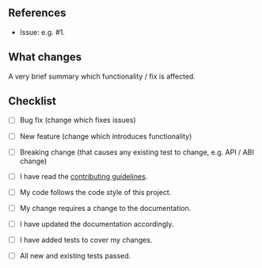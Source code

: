 ## References

 - Issue: e.g. #1.

## What changes

A very brief summary which functionality / fix is affected.

## Checklist
<!--- What types of changes does your code introduce? Put an `x` in all the boxes that apply: -->
- [ ] Bug fix (change which fixes issues)
- [ ] New feature (change which introduces functionality)
- [ ] Breaking change (that causes any existing test to change, e.g. API / ABI change)
- [ ] I have read the [contributing guidelines](CONTRIBUTING.md).
- [ ] My code follows the code style of this project.
- [ ] My change requires a change to the documentation.
- [ ] I have updated the documentation accordingly.
- [ ] I have added tests to cover my changes.
- [ ] All new and existing tests passed.

